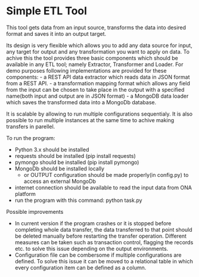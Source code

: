 # Simple ETL Tool
This tool gets data from an input source, transforms the data into desired format and saves it into an output target.

Its design is very flexible which allows you to add any data source for input, any target for output and any transformation you want to apply on data.
To achive this the tool provides three basic components which should be available in any ETL tool; namely Extractor, Transformer and Loader.
For demo purposes following implementations are provided for these components:
    - a REST API data extractor which reads data in JSON format from a REST API.
    - a transformation mapping format which allows any field from the input can be chosen to take place in the output 
    with a specified name(both input and output are in JSON format)
    - a MongoDB data loader which saves the transformed data into a MongoDb database.

It is scalable by allowing to run multiple configurations sequentialy. It is also possible to run multiple instances at the same time to 
achive making transfers in parellel.

To run the program:
- Python 3.x should be installed 
- requests should be installed (pip install requests)
- pymongo should be installed (pip install pymongo)
- MongoDb should be installed locally
    - or OUTPUT configuration should be made properly(in config.py) to access an external MongoDb
- internet connection should be available to read the input data from ONA platform
- run the program with this command: python task.py

Possible improvements 
- In current version if the program crashes or it is stopped before completing whole data transfer, the data transferred to that point should be deleted manually before restarting the transfer operation. Different measures can be taken such as transaction control, flagging the records etc.
to solve this issue depending on the output environments.
- Configuration file can be combersome if multiple configurations are defined. To solve this issue it can be moved to a relational table in which every configuration item can be defined as a column.




